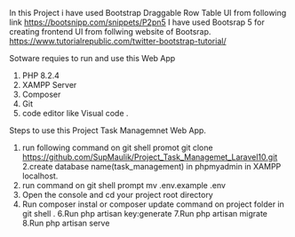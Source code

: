 
In this Project i have used Bootstrap Draggable Row Table UI from following link
https://bootsnipp.com/snippets/P2pn5
I have used Bootsrap 5 for creating frontend UI from follwing website of Bootsrap.
https://www.tutorialrepublic.com/twitter-bootstrap-tutorial/

Sotware requies to run and use  this Web App
 1. PHP 8.2.4
 2. XAMPP Server
 3. Composer
 4. Git 
 4. code editor like Visual code .

Steps to use this Project Task Managemnet Web App.
1. run following command on git shell promot
     git clone https://github.com/SupMaulik/Project_Task_Managemet_Laravel10.git
2.create database name(task_management) in phpmyadmin in XAMPP localhost.
3. run command on git shell prompt
     mv .env.example .env
4. Open the console and cd your project root directory
5. Run composer instal or composer update command on project folder in git shell .
6.Run php artisan key:generate
7.Run php artisan migrate
8.Run php artisan serve

